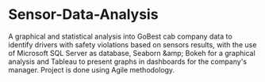 # Sensor-Data-Analysis
A graphical and statistical analysis into GoBest cab company data to identify drivers with safety violations based on sensors results, with the use of Microsoft SQL Server as database, Seaborn &amp;amp; Bokeh for a graphical analysis and Tableau to present graphs in dashboards for the company's manager. Project is done using Agile methodology.
